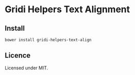 # Gridi Helpers Text Alignment

## Install
`bower install gridi-helpers-text-align`

## Licence

Licensed under MIT.
